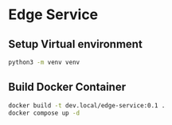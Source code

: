# Edge Service

## Setup Virtual environment

```bash
python3 -m venv venv
```

## Build Docker Container

```bash
docker build -t dev.local/edge-service:0.1 .
docker compose up -d
```
